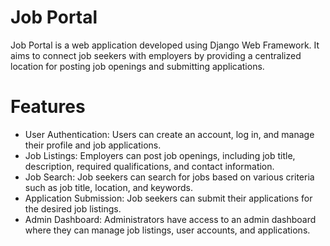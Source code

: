 # Job Portal
Job Portal is a web application developed using Django Web Framework. It aims to connect job seekers with employers by providing a centralized location for posting job openings and submitting applications.

# Features
* User Authentication: Users can create an account, log in, and manage their profile and job applications.
* Job Listings: Employers can post job openings, including job title, description, required qualifications, and contact information.
* Job Search: Job seekers can search for jobs based on various criteria such as job title, location, and keywords.
* Application Submission: Job seekers can submit their applications for the desired job listings.
* Admin Dashboard: Administrators have access to an admin dashboard where they can manage job listings, user accounts, and applications.
